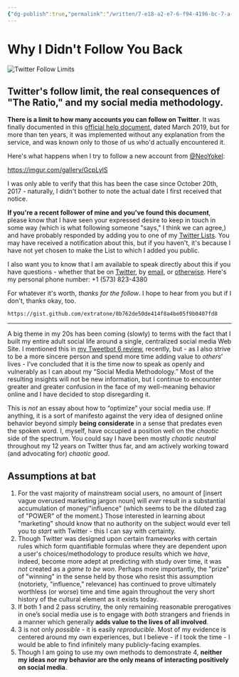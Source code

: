 ```yaml
---
{"dg-publish":true,"permalink":"/written/7-e18-a2-e7-6-f94-4196-bc-7-a-cfb-380-e3-fcc-6/","dgHomeLink":true,"dgPassFrontmatter":false}
---
```


# Why I Didn't Follow You Back

![Twitter Follow Limits](https://i.snap.as/hKqfPWNd.png)

## Twitter's follow limit, the real consequences of "The Ratio," and my social media methodology.

**There is a limit to how many accounts you can follow on Twitter**. It was finally documented in this [official help document](https://help.twitter.com/en/using-twitter/twitter-follow-limit), dated March 2019, but for more than ten years, it was implemented without any explanation from the service, and was known only to those of us who'd actually encountered it.

Here's what happens when I try to follow a new account from [@NeoYokel](https://twitter.com/NeoYokel):

https://imgur.com/gallery/GcpLylS

I was only able to verify that this has been the case since October 20th, 2017 - naturally, I didn't bother to note  the actual date I first received that notice.

**If you're a recent follower of mine and you've found this document**, please know that I have seen your expressed desire to keep in touch in some way (which is what following someone "says," I think we can agree,) and have probably responded by adding you to one of my [Twitter Lists](https://twitter.com/NeoYokel/lists). You may have received a notification about this, but if you haven't, it's because I have not yet chosen to make the List to which I added you public. 

I also want you to know that I am available to speak directly about this if you have questions - whether that be on [Twitter](https://twitter.com/NeoYokel), by [email](mailto:davidblue@extratone.com), or [otherwise](https://davidblue.wtf). Here's my personal phone number: +1 (573) 823-4380

For whatever it's worth, *thanks for the follow*. I hope to hear from you but if I don't, thanks okay, too.

`https://gist.github.com/extratone/8b762de50de414f8a4be05f9b0407fd8`

***

A big theme in my 20s has been coming (slowly) to terms with the fact that I built my entire adult social life around a single, centralized social media Web Site. I mentioned this in [my Tweetbot 6 review](https://bilge.world/tweetbot-6-ios-review), recently, but - as I also strive to be a more sincere person and spend more time adding value to _others_’ lives - I’ve concluded that it is the time now to speak as openly and vulnerably as I can about my “Social Media Methodology.” Most of the resulting insights will not be new information, but I continue to encounter greater and greater confusion in the face of my well-meaning behavior online and I have decided to stop disregarding it. 

This is _not_ an essay about how to “optimize” your social media use. If anything, it is a sort of manifesto against the very idea of designed online behavior beyond simply **being considerate** in a sense that predates even the spoken word. I, myself, have occupied a position well on the _chaotic_ side of the spectrum. You could say I have been mostly _chaotic neutral_ throughout my 12 years on Twitter thus far, and am actively working toward (and advocating for) _chaotic good_.

## Assumptions at bat
1. For the vast majority of mainstream social users, no amount of [insert vague overused marketing jargon noun] will *ever* result in a substantial accumulation of money/"influence" (which seems to be the diluted zag of "POWER" of the moment.) Those interested in learning about "marketing" should know that no authority on the subject would ever tell you to *start* with Twitter - this I can say with certainty. 
2. Though Twitter was designed upon certain frameworks with certain rules which form quantifiable formulas where they are dependent upon a user's choices/methodology to produce results which we *have*, indeed, become more adept at predicting with study over time, it was *not* created as a *game to be won*. Perhaps more importantly, the "prize" of "winning" in the sense held by those who resist this assumption (notoriety, "influence," relevance) has continued to prove ultimately worthless (or worse) time and time again throughout the very short history of the cultural element as it exists today.
3. If both 1 and 2 pass scrutiny, the only remaining reasonable prerogatives in one’s social media use is to engage with _both_ strangers and friends in a manner which generally **adds value to the lives of all involved**.
4. 3 is not only _possible_ - it is easily _reproducible_. Most of my evidence is centered around my own experiences, but I believe - if I took the time - I would be able to find infinitely many publicly-facing examples. 
5. Though I am going to use my own methods to demonstrate 4, **neither my ideas nor my behavior are the only means of interacting positively on social media**.